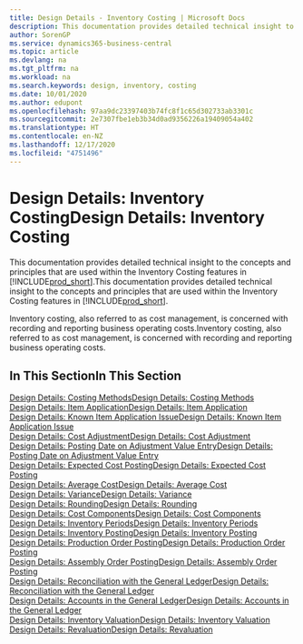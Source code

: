 ```yaml
---
title: Design Details - Inventory Costing | Microsoft Docs
description: This documentation provides detailed technical insight to the concepts and principles that are used within the Inventory Costing features in Business Central.
author: SorenGP
ms.service: dynamics365-business-central
ms.topic: article
ms.devlang: na
ms.tgt_pltfrm: na
ms.workload: na
ms.search.keywords: design, inventory, costing
ms.date: 10/01/2020
ms.author: edupont
ms.openlocfilehash: 97aa9dc23397403b74fc8f1c65d302733ab3301c
ms.sourcegitcommit: 2e7307fbe1eb3b34d0ad9356226a19409054a402
ms.translationtype: HT
ms.contentlocale: en-NZ
ms.lasthandoff: 12/17/2020
ms.locfileid: "4751496"
---
```

# <a name="design-details-inventory-costing"></a><span data-ttu-id="82df2-103">Design Details: Inventory Costing</span><span class="sxs-lookup"><span data-stu-id="82df2-103">Design Details: Inventory Costing</span></span>
<span data-ttu-id="82df2-104">This documentation provides detailed technical insight to the concepts and principles that are used within the Inventory Costing features in [!INCLUDE[prod_short](includes/prod_short.md)].</span><span class="sxs-lookup"><span data-stu-id="82df2-104">This documentation provides detailed technical insight to the concepts and principles that are used within the Inventory Costing features in [!INCLUDE[prod_short](includes/prod_short.md)].</span></span>  

<span data-ttu-id="82df2-105">Inventory costing, also referred to as cost management, is concerned with recording and reporting business operating costs.</span><span class="sxs-lookup"><span data-stu-id="82df2-105">Inventory costing, also referred to as cost management, is concerned with recording and reporting business operating costs.</span></span>  

## <a name="in-this-section"></a><span data-ttu-id="82df2-106">In This Section</span><span class="sxs-lookup"><span data-stu-id="82df2-106">In This Section</span></span>  
[<span data-ttu-id="82df2-107">Design Details: Costing Methods</span><span class="sxs-lookup"><span data-stu-id="82df2-107">Design Details: Costing Methods</span></span>](design-details-costing-methods.md)  
[<span data-ttu-id="82df2-108">Design Details: Item Application</span><span class="sxs-lookup"><span data-stu-id="82df2-108">Design Details: Item Application</span></span>](design-details-item-application.md)  
[<span data-ttu-id="82df2-109">Design Details: Known Item Application Issue</span><span class="sxs-lookup"><span data-stu-id="82df2-109">Design Details: Known Item Application Issue</span></span>](design-details-inventory-zero-level-open-item-ledger-entries.md)  
[<span data-ttu-id="82df2-110">Design Details: Cost Adjustment</span><span class="sxs-lookup"><span data-stu-id="82df2-110">Design Details: Cost Adjustment</span></span>](design-details-cost-adjustment.md)  
[<span data-ttu-id="82df2-111">Design Details: Posting Date on Adjustment Value Entry</span><span class="sxs-lookup"><span data-stu-id="82df2-111">Design Details: Posting Date on Adjustment Value Entry</span></span>](design-details-inventory-adjustment-value-entry-posting-date.md)  
[<span data-ttu-id="82df2-112">Design Details: Expected Cost Posting</span><span class="sxs-lookup"><span data-stu-id="82df2-112">Design Details: Expected Cost Posting</span></span>](design-details-expected-cost-posting.md)  
[<span data-ttu-id="82df2-113">Design Details: Average Cost</span><span class="sxs-lookup"><span data-stu-id="82df2-113">Design Details: Average Cost</span></span>](design-details-average-cost.md)  
[<span data-ttu-id="82df2-114">Design Details: Variance</span><span class="sxs-lookup"><span data-stu-id="82df2-114">Design Details: Variance</span></span>](design-details-variance.md)  
[<span data-ttu-id="82df2-115">Design Details: Rounding</span><span class="sxs-lookup"><span data-stu-id="82df2-115">Design Details: Rounding</span></span>](design-details-rounding.md)  
[<span data-ttu-id="82df2-116">Design Details: Cost Components</span><span class="sxs-lookup"><span data-stu-id="82df2-116">Design Details: Cost Components</span></span>](design-details-cost-components.md)  
[<span data-ttu-id="82df2-117">Design Details: Inventory Periods</span><span class="sxs-lookup"><span data-stu-id="82df2-117">Design Details: Inventory Periods</span></span>](design-details-inventory-periods.md)  
[<span data-ttu-id="82df2-118">Design Details: Inventory Posting</span><span class="sxs-lookup"><span data-stu-id="82df2-118">Design Details: Inventory Posting</span></span>](design-details-inventory-posting.md)  
[<span data-ttu-id="82df2-119">Design Details: Production Order Posting</span><span class="sxs-lookup"><span data-stu-id="82df2-119">Design Details: Production Order Posting</span></span>](design-details-production-order-posting.md)  
[<span data-ttu-id="82df2-120">Design Details: Assembly Order Posting</span><span class="sxs-lookup"><span data-stu-id="82df2-120">Design Details: Assembly Order Posting</span></span>](design-details-assembly-order-posting.md)  
[<span data-ttu-id="82df2-121">Design Details: Reconciliation with the General Ledger</span><span class="sxs-lookup"><span data-stu-id="82df2-121">Design Details: Reconciliation with the General Ledger</span></span>](design-details-reconciliation-with-the-general-ledger.md)  
[<span data-ttu-id="82df2-122">Design Details: Accounts in the General Ledger</span><span class="sxs-lookup"><span data-stu-id="82df2-122">Design Details: Accounts in the General Ledger</span></span>](design-details-accounts-in-the-general-ledger.md)  
[<span data-ttu-id="82df2-123">Design Details: Inventory Valuation</span><span class="sxs-lookup"><span data-stu-id="82df2-123">Design Details: Inventory Valuation</span></span>](design-details-inventory-valuation.md)  
[<span data-ttu-id="82df2-124">Design Details: Revaluation</span><span class="sxs-lookup"><span data-stu-id="82df2-124">Design Details: Revaluation</span></span>](design-details-revaluation.md)
